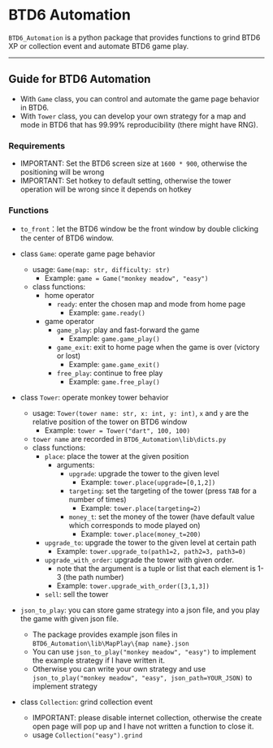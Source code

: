 # BTD6 Automation


`BTD6_Automation` is a python package that provides functions to grind BTD6 XP or collection event and automate BTD6 game play.


---

## Guide for BTD6 Automation

* With `Game` class, you can control and automate the game page behavior in BTD6.
* With `Tower` class, you can develop your own strategy for a map and mode in BTD6 that has 99.99% reproducibility (there might have RNG).

### Requirements

* IMPORTANT: Set the BTD6 screen size at `1600 * 900`, otherwise the positioning will be wrong
* IMPORTANT: Set hotkey to default setting, otherwise the tower operation will be wrong since it depends on hotkey


### Functions

* `to_front`：let the BTD6 window be the front window by double clicking the center of BTD6 window.

* class `Game`: operate game page behavior

  * usage: `Game(map: str, difficulty: str)` 
    * Example: `game = Game("monkey meadow", "easy")`
  * class functions:
      * home operator
          * `ready`: enter the chosen map and mode from home page
            * Example: `game.ready()`
      * game operator
          * `game_play`: play and fast-forward the game
            * Example: `game.game_play()`
          * `game_exit`: exit to home page when the game is over (victory or lost)
            * Example: `game.game_exit()`
          * `free_play`: continue to free play
            * Example: `game.free_play()`

* class `Tower`: operate monkey tower behavior

  * usage: `Tower(tower name: str, x: int, y: int)`, `x` and `y` are the relative position of the tower on BTD6 window
    * Example: `tower = Tower("dart", 100, 100)`
  * `tower name` are recorded in `BTD6_Automation\lib\dicts.py`
  * class functions:
      * `place`: place the tower at the given position
        * arguments:
          * `upgrade`: upgrade the tower to the given level
            * Example: `tower.place(upgrade=[0,1,2])`
          * `targeting`: set the targeting of the tower (press `TAB` for a number of times)
            * Example: `tower.place(targeting=2)`
          * `money_t`: set the money of the tower (have default value which corresponds to mode played on)
            * Example: `tower.place(money_t=200)`
      * `upgrade_to`: upgrade the tower to the given level at certain path
        * Example: `tower.upgrade_to(path1=2, path2=3, path3=0)`
      * `upgrade_with_order`: upgrade the tower with given order.
        * note that the argument is a tuple or list that each element is 1-3 (the path number)
        * Example: `tower.upgrade_with_order([3,1,3])`
      * `sell`: sell the tower

* `json_to_play`: you can store game strategy into a json file, and you play the game with given json file.
  * The package provides example json files in `BTD6_Automation\lib\MapPlay\{map name}.json`
  * You can use `json_to_play("monkey meadow", "easy")` to implement the example strategy if I have written it.
  * Otherwise you can write your own strategy and use `json_to_play("monkey meadow", "easy", json_path=YOUR_JSON)` to implement strategy

* class `Collection`: grind collection event
  * IMPORTANT: please disable internet collection, otherwise the create open page will pop up and I have not written a function to close it.
  * usage `Collection("easy").grind`
